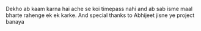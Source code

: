 Dekho ab kaam karna hai ache se 
koi timepass nahi
and ab sab isme maal bharte rahenge 
ek ek karke.
And special thanks to Abhijeet jisne ye project banaya
